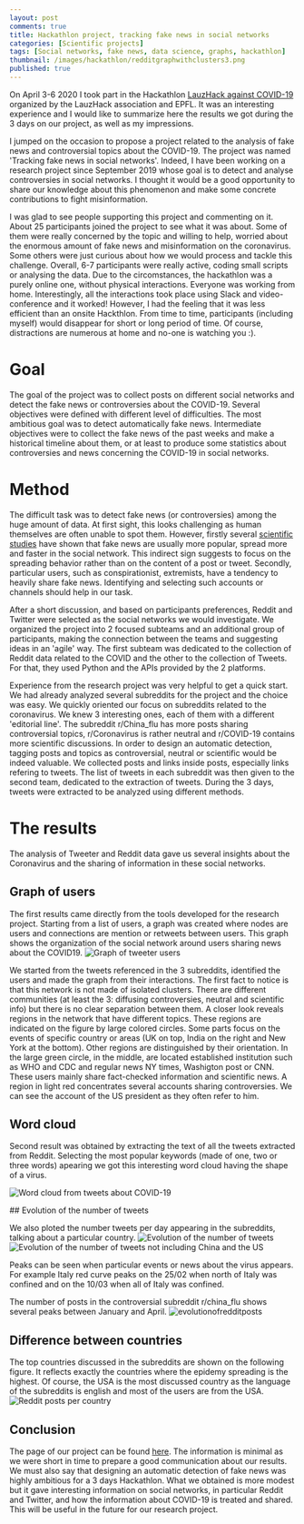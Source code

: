 ```yaml
---
layout: post
comments: true
title: Hackathlon project, tracking fake news in social networks
categories: [Scientific projects]
tags: [Social networks, fake news, data science, graphs, hackathlon]
thumbnail: /images/hackathlon/redditgraphwithclusters3.png
published: true
---
```


On April 3-6 2020 I took part in the Hackathlon [LauzHack against COVID-19](https://covid19.lauzhack.com/) organized by the LauzHack association and EPFL. It was an interesting experience and I would like to summarize here the results we got during the 3 days on our project, as well as my impressions.

I jumped on the occasion to propose a project related to the analysis of fake news and controversial topics about the COVID-19. The project was named 'Tracking fake news in social networks'. Indeed, I have been working on a research project since September 2019 whose goal is to detect and analyse controversies in social networks. I thought it would be a good opportunity to share our knowledge about this phenomenon and make some concrete contributions to fight misinformation.

I was glad to see people supporting this project and commenting on it. About 25 participants joined the project to see what it was about. Some of them were really concerned by the topic and willing to help, worried about the enormous amount of fake news and misinformation on the coronavirus. Some others were just curious about how we would process and tackle this challenge. Overall, 6-7 participants were really active, coding small scripts or analysing the data. Due to the circomstances, the hackathlon was a purely online one, without physical interactions. Everyone was working from home. Interestingly, all the interactions took place using Slack and video-conference and it worked! However, I had the feeling that it was less efficient than an onsite Hackthlon. From time to time, participants (including myself) would disappear for short or long period of time. Of course, distractions are numerous at home and no-one is watching you :).

# Goal

The goal of the project was to collect posts on different social networks and detect the fake news or controversies about the COVID-19. Several objectives were defined with different level of difficulties. The most ambitious goal was to detect automatically fake news. Intermediate objectives were to collect the fake news of the past weeks and make a historical timeline about them, or at least to produce some statistics about controversies and news concerning the COVID-19 in social networks.

# Method

The difficult task was to detect fake news (or controversies) among the huge amount of data. At first sight, this looks challenging as human themselves are often unable to spot them. However, firstly several [scientific studies](https://science.sciencemag.org/content/359/6380/1146) have shown that fake news are usually more popular, spread more and faster in the social network. This indirect sign suggests to focus on the spreading behavior rather than on the content of a post or tweet. Secondly, particular users, such as conspirationist, extremists, have a tendency to heavily share fake news. Identifying and selecting such accounts or channels should help in our task.

After a short discussion, and based on participants preferences, Reddit and Twitter were selected as the social networks we would investigate.
We organized the project into 2 focused subteams and an additional group of participants, making the connection between the teams and suggesting ideas in an 'agile' way. The first subteam was dedicated to the collection of Reddit data related to the COVID and the other to the collection of Tweets. For that, they used Python and the APIs provided by the 2 platforms.

Experience from the research project was very helpful to get a quick start. We had already analyzed several subreddits for the project and the choice was easy. We quickly oriented our focus on subreddits related to the coronavirus. We knew 3 interesting ones, each of them with a different 'editorial line'. The subreddit r/China_flu has more posts sharing controversial topics, r/Coronavirus is rather neutral and r/COVID-19 contains more scientific discussions. In order to design an automatic detection, tagging posts and topics as controversial, neutral or scientific would be indeed valuable. We collected posts and links inside posts, especially links refering to tweets. The list of tweets in each subreddit was then given to the second team, dedicated to the extraction of tweets. During the 3 days, tweets were extracted to be analyzed using different methods.


# The results

The analysis of Tweeter and Reddit data gave us several insights about the Coronavirus and the sharing of information in these social networks.

## Graph of users

The first results came directly from the tools developed for the research project. Starting from a list of users, a graph was created where nodes are users and connections are mention or retweets between users. This graph shows the organization of the social network around users sharing news about the COVID19. 
![Graph of tweeter users]({{site.baseurl}}/images/hackathlon/redditgraphwithclusters3.png)

We started from the tweets referenced in the 3 subreddits, identified the users and made the graph from their interactions. The first fact to notice is that this network is not made of isolated clusters. There are different communities (at least the 3: diffusing controversies, neutral and scientific info) but there is no clear separation between them. A closer look reveals regions in the network that have different topics. These regions are indicated on the figure by large colored circles. Some parts focus on the events of specific country or areas (UK on top, India on the right and New York at the bottom). Other regions are distinguished by their orientation. In the large green circle, in the middle, are located established institution such as WHO and CDC and regular news NY times, Washigton post or CNN. These users mainly share fact-checked information and scientific news. A region in light red concentrates several accounts sharing controversies. We can see the account of the US president as they often refer to him.

## Word cloud

Second result was obtained by extracting the text of all the tweets extracted from Reddit. Selecting the most popular keywords (made of one, two or three words) apearing we got this interesting word cloud having the shape of a virus.

![Word cloud from tweets about COVID-19]({{site.baseurl}}/images/hackathlon/23312.tif_wc.png)

## Evolution of the number of tweets

We also ploted the number tweets per day appearing in the subreddits, talking about a particular country.
![Evolution of the number of tweets]({{site.baseurl}}/images/hackathlon/evolutionoftweets.png)
![Evolution of the number of tweets not including China and the US]({{site.baseurl}}/images/hackathlon/evolutionoftweets_woUS.png)

Peaks can be seen when particular events or news about the virus appears. For example Italy red curve peaks on the 25/02 when north of Italy was confined and on the 10/03 when all of Italy was confined.

The number of posts in the controversial subreddit r/china_flu shows several peaks between January and April.
![evolutionofredditposts]({{site.baseurl}}/images/hackathlon/reddit_china_flu_submissions_activity.png)

## Difference between countries

The top countries discussed in the subreddits are shown on the following figure. It reflects exactly the countries where the epidemy spreading is the highest. Of course, the USA is the most discussed country as the language of the subreddits is english and most of the users are from the USA.
![Reddit posts per country]({{site.baseurl}}/images/hackathlon/postspercountries.png)


## Conclusion

The page of our project can be found [here](https://devpost.com/software/tracking-fake-news-in-social-networks-proposal). The information is minimal as we were short in time to prepare a good communication about our results. We must also say that designing an automatic detection of fake news was highly ambitious for a 3 days Hackathlon. What we obtained is more modest but it gave interesting information on social networks, in particular Reddit and Twitter, and how the information about COVID-19 is treated and shared. This will be useful in the future for our research project.